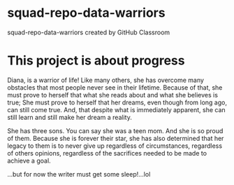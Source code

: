 # squad-repo-data-warriors
squad-repo-data-warriors created by GitHub Classroom

<!doctype html>
<html>
<head>
<title> Quitting is not an option! </title>
</head>

<body>
<h1> This project is about progress </h1>

<p>
Diana, is a warrior of life! Like many others, she has overcome many obstacles that most
people never see in their lifetime.  Because of that, she must prove to herself that what
she reads about and what she believes is true; She must prove to herself that her dreams, even
though from long ago, can still come true. And, that despite what is immediately apparent,
she can still learn and still make her dream a reality.
</p>

<p>She has three sons. You can say she was a teen mom. And she is so proud of them.  Because she is
forever their star, she has also determined that her legacy to them is to never give up regardless of
circumstances, regardless of others opinions, regardless of the sacrifices needed to be made to achieve
a goal.</p>

<p>...but for now the writer must get some sleep!...lol</p>

</body>

</html>
